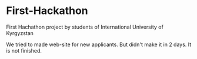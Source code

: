# First-Hackathon
First Hachathon project by students of International University of Kyrgyzstan

We tried to made web-site for new applicants.
But didn't make it in 2 days. It is not finished.
